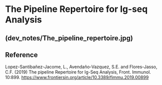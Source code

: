 The Pipeline Repertoire for Ig-seq Analysis
===========================================

(dev_notes/The_pipeline_repertoire.jpg)
---

## Reference
Lopez-Santibañez-Jacome, L., Avendaño-Vazquez, S.E. and  Flores-Jasso, C.F. (2019) The pipeline Repertoire for Ig-Seq Analysis, Front. Immunol. 10:899.  <https://www.frontiersin.org/article/10.3389/fimmu.2019.00899>
